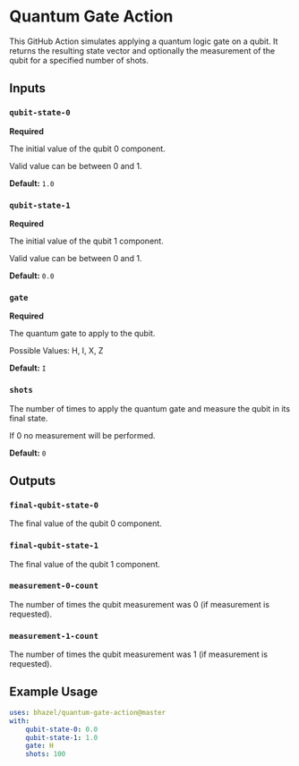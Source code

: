 # Quantum Gate Action

This GitHub Action simulates applying a quantum logic gate on a qubit.  It returns the resulting state vector and optionally the measurement of the qubit for a specified number of shots.

## Inputs

### `qubit-state-0`

**Required**

The initial value of the qubit 0 component.

Valid value can be between 0 and 1.

**Default:** `1.0`

### `qubit-state-1`

**Required**

The initial value of the qubit 1 component.

Valid value can be between 0 and 1.

**Default:** `0.0`

### `gate`

**Required**

The quantum gate to apply to the qubit.

Possible Values: H, I, X, Z

**Default:** `I`

### `shots`

The number of times to apply the quantum gate and measure the qubit in its final state.

If 0 no measurement will be performed.

**Default:** `0`

## Outputs

### `final-qubit-state-0`

The final value of the qubit 0 component.

### `final-qubit-state-1`

The final value of the qubit 1 component.

### `measurement-0-count`

The number of times the qubit measurement was 0 (if measurement is requested).

### `measurement-1-count`

The number of times the qubit measurement was 1 (if measurement is requested).

## Example Usage

```yml
uses: bhazel/quantum-gate-action@master
with:
    qubit-state-0: 0.0
    qubit-state-1: 1.0
    gate: H
    shots: 100
```